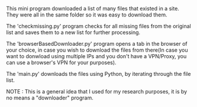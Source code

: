 This mini program downloaded a list of many files that existed in a site. They were all in the same folder so it was easy to download them.

The 'checkmissing.py' program checks for all missing files from the original list and saves them to a new list for further processing.

The 'browserBasedDownloader.py' program opens a tab in the browser of your choice, in case you wish to download the files from there(In case you want to donwload using multiple IPs and you don't have a VPN/Proxy, you can use a browser's VPN for your purposes).

The 'main.py' downloads the files using Python, by iterating through the file list.

NOTE : This is a general idea that I used for my research purposes, it is by no means a "downloader" program.
